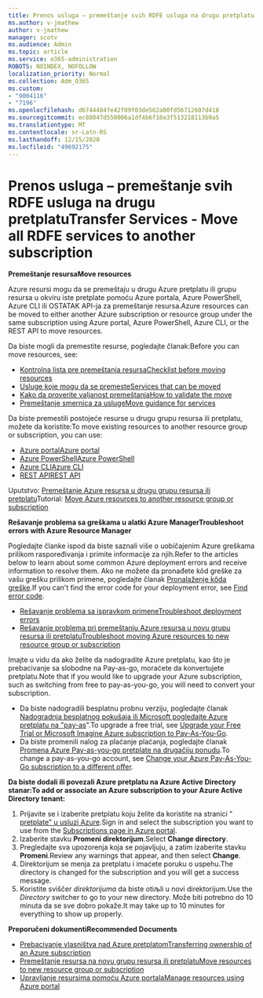 ```yaml
---
title: Prenos usluga – premeštanje svih RDFE usluga na drugu pretplatu
ms.author: v-jmathew
author: v-jmathew
manager: scotv
ms.audience: Admin
ms.topic: article
ms.service: o365-administration
ROBOTS: NOINDEX, NOFOLLOW
localization_priority: Normal
ms.collection: Adm_O365
ms.custom:
- "9004116"
- "7196"
ms.openlocfilehash: d6744484fe42f09f03de562a00fd56712607d418
ms.sourcegitcommit: ec88047d550006a1df4b6f10a3f513218113b9a5
ms.translationtype: MT
ms.contentlocale: sr-Latn-RS
ms.lasthandoff: 12/15/2020
ms.locfileid: "49692175"
---
```

# <a name="transfer-services---move-all-rdfe-services-to-another-subscription"></a><span data-ttu-id="5f1a7-102">Prenos usluga – premeštanje svih RDFE usluga na drugu pretplatu</span><span class="sxs-lookup"><span data-stu-id="5f1a7-102">Transfer Services - Move all RDFE services to another subscription</span></span>

<span data-ttu-id="5f1a7-103">**Premeštanje resursa**</span><span class="sxs-lookup"><span data-stu-id="5f1a7-103">**Move resources**</span></span>

<span data-ttu-id="5f1a7-104">Azure resursi mogu da se premeštaju u drugu Azure pretplatu ili grupu resursa u okviru iste pretplate pomoću Azure portala, Azure PowerShell, Azure CLI ili OSTATAK API-ja za premeštanje resursa.</span><span class="sxs-lookup"><span data-stu-id="5f1a7-104">Azure resources can be moved to either another Azure subscription or resource group under the same subscription using Azure portal, Azure PowerShell, Azure CLI, or the REST API to move resources.</span></span>

<span data-ttu-id="5f1a7-105">Da biste mogli da premestite resurse, pogledajte članak:</span><span class="sxs-lookup"><span data-stu-id="5f1a7-105">Before you can move resources, see:</span></span>

- [<span data-ttu-id="5f1a7-106">Kontrolna lista pre premeštanja resursa</span><span class="sxs-lookup"><span data-stu-id="5f1a7-106">Checklist before moving resources</span></span>](https://docs.microsoft.com/azure/azure-resource-manager/resource-group-move-resources?WT.mc_id=Portal-Microsoft_Azure_Support#checklist-before-moving-resources)
- [<span data-ttu-id="5f1a7-107">Usluge koje mogu da se premeste</span><span class="sxs-lookup"><span data-stu-id="5f1a7-107">Services that can be moved</span></span>](https://docs.microsoft.com/azure/azure-resource-manager/move-support-resources?WT.mc_id=Portal-Microsoft_Azure_Support)
- [<span data-ttu-id="5f1a7-108">Kako da proverite valjanost premeštanja</span><span class="sxs-lookup"><span data-stu-id="5f1a7-108">How to validate the move</span></span>](https://docs.microsoft.com/azure/azure-resource-manager/resource-group-move-resources?WT.mc_id=Portal-Microsoft_Azure_Support#validate-move)
- [<span data-ttu-id="5f1a7-109">Premeštanje smernica za usluge</span><span class="sxs-lookup"><span data-stu-id="5f1a7-109">Move guidance for services</span></span>](https://docs.microsoft.com/azure/azure-resource-manager/move-limitations/app-service-move-limitations?WT.mc_id=Portal-Microsoft_Azure_Support)

<span data-ttu-id="5f1a7-110">Da biste premestili postojeće resurse u drugu grupu resursa ili pretplatu, možete da koristite:</span><span class="sxs-lookup"><span data-stu-id="5f1a7-110">To move existing resources to another resource group or subscription, you can use:</span></span>

- [<span data-ttu-id="5f1a7-111">Azure portal</span><span class="sxs-lookup"><span data-stu-id="5f1a7-111">Azure portal</span></span>](https://docs.microsoft.com/azure/azure-resource-manager/resource-group-move-resources?WT.mc_id=Portal-Microsoft_Azure_Support#use-the-portal)
- [<span data-ttu-id="5f1a7-112">Azure PowerShell</span><span class="sxs-lookup"><span data-stu-id="5f1a7-112">Azure PowerShell</span></span>](https://docs.microsoft.com/azure/azure-resource-manager/resource-group-move-resources?WT.mc_id=Portal-Microsoft_Azure_Support#use-azure-powershell)
- [<span data-ttu-id="5f1a7-113">Azure CLI</span><span class="sxs-lookup"><span data-stu-id="5f1a7-113">Azure CLI</span></span>](https://docs.microsoft.com/azure/azure-resource-manager/resource-group-move-resources?WT.mc_id=Portal-Microsoft_Azure_Support#use-azure-cli)
- [<span data-ttu-id="5f1a7-114">REST API</span><span class="sxs-lookup"><span data-stu-id="5f1a7-114">REST API</span></span>](https://docs.microsoft.com/azure/azure-resource-manager/resource-group-move-resources?WT.mc_id=Portal-Microsoft_Azure_Support#use-rest-api)

<span data-ttu-id="5f1a7-115">Uputstvo: [Premeštanje Azure resursa u drugu grupu resursa ili pretplatu](https://docs.microsoft.com/azure/azure-resource-manager/resource-manager-tutorial-move-resources)</span><span class="sxs-lookup"><span data-stu-id="5f1a7-115">Tutorial: [Move Azure resources to another resource group or subscription](https://docs.microsoft.com/azure/azure-resource-manager/resource-manager-tutorial-move-resources)</span></span>

<span data-ttu-id="5f1a7-116">**Rešavanje problema sa greškama u alatki Azure Manager**</span><span class="sxs-lookup"><span data-stu-id="5f1a7-116">**Troubleshoot errors with Azure Resource Manager**</span></span>

<span data-ttu-id="5f1a7-117">Pogledajte članke ispod da biste saznali više o uobičajenim Azure greškama prilikom raspoređivanja i primite informacije za njih.</span><span class="sxs-lookup"><span data-stu-id="5f1a7-117">Refer to the articles below to learn about some common Azure deployment errors and receive information to resolve them.</span></span> <span data-ttu-id="5f1a7-118">Ako ne možete da pronađete kôd greške za vašu grešku prilikom primene, pogledajte članak [Pronalaženje kôda greške](https://docs.microsoft.com/azure/azure-resource-manager/resource-manager-common-deployment-errors?WT.mc_id=Portal-Microsoft_Azure_Support#find-error-code).</span><span class="sxs-lookup"><span data-stu-id="5f1a7-118">If you can't find the error code for your deployment error, see [Find error code](https://docs.microsoft.com/azure/azure-resource-manager/resource-manager-common-deployment-errors?WT.mc_id=Portal-Microsoft_Azure_Support#find-error-code).</span></span>

- [<span data-ttu-id="5f1a7-119">Rešavanje problema sa ispravkom primene</span><span class="sxs-lookup"><span data-stu-id="5f1a7-119">Troubleshoot deployment errors</span></span>](https://docs.microsoft.com/azure/azure-resource-manager/resource-manager-common-deployment-errors)
- [<span data-ttu-id="5f1a7-120">Rešavanje problema pri premeštanju Azure resursa u novu grupu resursa ili pretplatu</span><span class="sxs-lookup"><span data-stu-id="5f1a7-120">Troubleshoot moving Azure resources to new resource group or subscription</span></span>](https://docs.microsoft.com/azure/azure-resource-manager/troubleshoot-move)

<span data-ttu-id="5f1a7-121">Imajte u vidu da ako želite da nadogradite Azure pretplatu, kao što je prebacivanje sa slobodne na Pay-as-go, moraćete da konvertujete pretplatu.</span><span class="sxs-lookup"><span data-stu-id="5f1a7-121">Note that if you would like to upgrade your Azure subscription, such as switching from free to pay-as-you-go, you will need to convert your subscription.</span></span>

- <span data-ttu-id="5f1a7-122">Da biste nadogradili besplatnu probnu verziju, pogledajte članak [Nadogradnja besplatnog pokušaja ili Microsoft pogledajte Azure pretplatu na "pay-as](https://docs.microsoft.com/azure/billing/billing-upgrade-azure-subscription)".</span><span class="sxs-lookup"><span data-stu-id="5f1a7-122">To upgrade a free trial, see [Upgrade your Free Trial or Microsoft Imagine Azure subscription to Pay-As-You-Go](https://docs.microsoft.com/azure/billing/billing-upgrade-azure-subscription).</span></span>
- <span data-ttu-id="5f1a7-123">Da biste promenili nalog za plaćanje plaćanja, pogledajte članak [Promena Azure Pay-as-you-go pretplate na drugačiju ponudu](https://docs.microsoft.com/azure/billing/billing-how-to-switch-azure-offer).</span><span class="sxs-lookup"><span data-stu-id="5f1a7-123">To change a pay-as-you-go account, see [Change your Azure Pay-As-You-Go subscription to a different offer](https://docs.microsoft.com/azure/billing/billing-how-to-switch-azure-offer).</span></span>

<span data-ttu-id="5f1a7-124">**Da biste dodali ili povezali Azure pretplatu na Azure Active Directory stanar:**</span><span class="sxs-lookup"><span data-stu-id="5f1a7-124">**To add or associate an Azure subscription to your Azure Active Directory tenant:**</span></span>

1. <span data-ttu-id="5f1a7-125">Prijavite se i izaberite pretplatu koju želite da koristite na stranici " [pretplate" u usluzi Azure](https://portal.azure.com/#blade/Microsoft_Azure_Billing/SubscriptionsBlade).</span><span class="sxs-lookup"><span data-stu-id="5f1a7-125">Sign in and select the subscription you want to use from the [Subscriptions page in Azure portal](https://portal.azure.com/#blade/Microsoft_Azure_Billing/SubscriptionsBlade).</span></span>
2. <span data-ttu-id="5f1a7-126">Izaberite stavku **Promeni direktorijum**.</span><span class="sxs-lookup"><span data-stu-id="5f1a7-126">Select **Change directory**.</span></span>
3. <span data-ttu-id="5f1a7-127">Pregledajte sva upozorenja koja se pojavljuju, a zatim izaberite stavku **Promeni**.</span><span class="sxs-lookup"><span data-stu-id="5f1a7-127">Review any warnings that appear, and then select **Change**.</span></span>
4. <span data-ttu-id="5f1a7-128">Direktorijum se menja za pretplatu i imaćete poruku o uspehu.</span><span class="sxs-lookup"><span data-stu-id="5f1a7-128">The directory is changed for the subscription and you will get a success message.</span></span>
5. <span data-ttu-id="5f1a7-129">Koristite sviščer *direktorijuma* da biste otiљli u novi direktorijum.</span><span class="sxs-lookup"><span data-stu-id="5f1a7-129">Use the *Directory* switcher to go to your new directory.</span></span> <span data-ttu-id="5f1a7-130">Može biti potrebno do 10 minuta da se sve dobro pokaže.</span><span class="sxs-lookup"><span data-stu-id="5f1a7-130">It may take up to 10 minutes for everything to show up properly.</span></span>

<span data-ttu-id="5f1a7-131">**Preporučeni dokumenti**</span><span class="sxs-lookup"><span data-stu-id="5f1a7-131">**Recommended Documents**</span></span>

- [<span data-ttu-id="5f1a7-132">Prebacivanje vlasništva nad Azure pretplatom</span><span class="sxs-lookup"><span data-stu-id="5f1a7-132">Transferring ownership of an Azure subscription</span></span>](https://docs.microsoft.com/azure/billing-subscription-transfer)
- [<span data-ttu-id="5f1a7-133">Premeštanje resursa na novu grupu resursa ili pretplatu</span><span class="sxs-lookup"><span data-stu-id="5f1a7-133">Move resources to new resource group or subscription</span></span>](https://docs.microsoft.com/azure/azure-resource-manager/resource-group-move-resources)
- [<span data-ttu-id="5f1a7-134">Upravljanje resursima pomoću Azure portala</span><span class="sxs-lookup"><span data-stu-id="5f1a7-134">Manage resources using Azure portal</span></span>](https://docs.microsoft.com/azure/azure-resource-manager/resource-group-portal)

